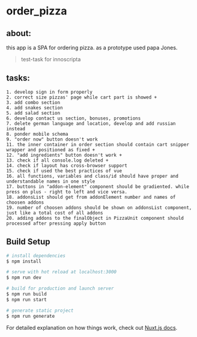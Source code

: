# order_pizza

## about:

this app is a SPA for ordering pizza. as a prototype used papa Jones.

> test-task for innoscripta

## tasks:
	1. develop sign in form properly
	2. correct size pizzas' page while cart part is showed +
	3. add combo section
	4. add snakes section
	5. add salad section
	6. develop contact us section, bonuses, promotions
	7. delete german language and location, develop and add russian instead
	8. ponder mobile schema
	9. "order now" button doesn't work
	11. the inner container in order section should contain cart snipper wrapper and positioned as fixed +
	12. "add ingredients" button doesn't work +
	13. check if all console.log deleted +
	14. check if layout has cross-browser support 
	15. check if used the best practices of vue
	16. all functions, variables and class/id should have proper and understandable names in one style
	17. buttons in "addon-element" component should be gradiented. while press on plus - right to left and vice versa.
	18. addonsList should get from addonElement number and names of choosen addons
	19. number of choosen addons should be shown on addonsList component, just like a total cost of all addons
	20. adding addons to the finalObject in PizzaUnit component should processed after pressing apply button

## Build Setup

```bash
# install dependencies
$ npm install

# serve with hot reload at localhost:3000
$ npm run dev

# build for production and launch server
$ npm run build
$ npm run start

# generate static project
$ npm run generate
```

For detailed explanation on how things work, check out [Nuxt.js docs](https://nuxtjs.org).
